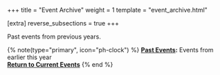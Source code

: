 +++
title = "Event Archive"
weight = 1
template = "event_archive.html"

[extra]
reverse_subsections = true
+++

Past events from previous years.
<!-- more -->
{% note(type="primary", icon="ph-clock") %}
**[Past Events](@/events/archive/current.md):** Events from earlier this year  
<i class="ph-bold ph-bell me-2"></i>**[Return to Current Events](@/events/_index.md)**
{% end %}